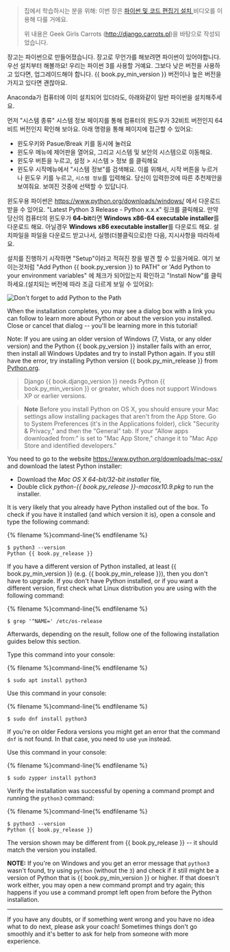 > 집에서 학습하시는 분을 위해: 이번 장은 [파이썬 및 코드 편집기 설치 ](https://www.youtube.com/watch?v=pVTaqzKZCdA)비디오를 이용해 다룰 거에요.
> 
> 위 내용은 Geek Girls Carrots (http://django.carrots.pl)을 바탕으로 작성되었습니다.

장고는 파이썬으로 만들어졌습니다. 장고로 무언가를 해보려면 파이썬이 있어야합니다. 우선 설치부터 해볼까요! 우리는 파이썬 3를 사용할 거예요. 그보다 낮은 버전을 사용하고 있다면, 업그레이드해야 합니다. {{ book.py_min_version }} 버전이나 높은 버전을 가지고 있다면 괜찮아요.

Anaconda가 컴퓨터에 이미 설치되어 있더라도, 아래와같이 일반 파이썬을 설치해주세요.

<!--sec data-title="Install Python: Windows" data-id="python_windows" data-collapse=true ces-->

먼저 "시스템 종류" 시스템 정보 페이지를 통해 컴퓨터의 윈도우가 32비트 버전인지 64비트 버전인지 확인해 보아요. 아래 명령을 통해 페이지에 접근할 수 있어요:

* 윈도우키와 Pasue/Break 키를 동시에 눌러요
* 윈도우 메뉴에 제어판을 열어요, 그리고 시스템 및 보안의 시스템으로 이동해요.
* 윈도우 버튼을 누르고, 설정 > 시스템 > 정보 를 클릭해요
* 윈도우 시작메뉴에서 "시스템 정보"를 검색해요. 이를 위해서, 시작 버튼을 누르거나 윈도우 키를 누르고, `시스템 정보`를 입력해요. 당신이 입력한것에 따른 추천제안을 보여줘요. 보여진 것중에 선택할 수 있답니다.

윈도우용 파이썬은 https://www.python.org/downloads/windows/ 에서 다운로드 받을 수 있어요. "Latest Python 3 Release - Python x.x.x" 링크를 클릭해요. 만약 당신의 컴퓨터의 윈도우가 **64-bit**라면 **Windows x86-64 executable installer**를 다운로드 해요. 아닐경우 **Windows x86 executable installer**를 다운로드 해요. 설치파일을 파일을 다운로드 받고나서, 실행(더블클릭으로)한 다음, 지시사항을 따라하세요.

설치를 진행하기 시작하면 "Setup"이라고 적혀진 창을 발견 할 수 있을거에요. 여기 보이는것처럼 "Add Python {{ book.py_version }} to PATH" or 'Add Python to your environment variables" 에 체크가 되어있는지 확인하고 "Install Now"를 클릭하세요.(설치되는 버전에 따라 조금 다르게 보일 수 있어요):

![Don't forget to add Python to the Path](../python_installation/images/python-installation-options.png)

When the installation completes, you may see a dialog box with a link you can follow to learn more about Python or about the version you installed. Close or cancel that dialog -- you'll be learning more in this tutorial!

Note: If you are using an older version of Windows (7, Vista, or any older version) and the Python {{ book.py_version }} installer fails with an error, then install all Windows Updates and try to install Python again. If you still have the error, try installing Python version {{ book.py_min_release }} from [Python.org](https://www.python.org/downloads/windows/).

> Django {{ book.django_version }} needs Python {{ book.py_min_version }} or greater, which does not support Windows XP or earlier versions.

<!--endsec-->

<!--sec data-title="Install Python: OS X" data-id="python_OSX"
data-collapse=true ces-->

> **Note** Before you install Python on OS X, you should ensure your Mac settings allow installing packages that aren't from the App Store. Go to System Preferences (it's in the Applications folder), click "Security & Privacy," and then the "General" tab. If your "Allow apps downloaded from:" is set to "Mac App Store," change it to "Mac App Store and identified developers."

You need to go to the website https://www.python.org/downloads/mac-osx/ and download the latest Python installer:

* Download the *Mac OS X 64-bit/32-bit installer* file,
* Double click *python-{{ book.py_release }}-macosx10.9.pkg* to run the installer.

<!--endsec-->

<!--sec data-title="Install Python: Linux" data-id="python_linux"
data-collapse=true ces-->

It is very likely that you already have Python installed out of the box. To check if you have it installed (and which version it is), open a console and type the following command:

{% filename %}command-line{% endfilename %}

    $ python3 --version
    Python {{ book.py_release }}
    

If you have a different version of Python installed, at least {{ book.py_min_version }} (e.g. {{ book.py_min_release }}), then you don't have to upgrade. If you don't have Python installed, or if you want a different version, first check what Linux distribution you are using with the following command:

{% filename %}command-line{% endfilename %}

    $ grep '^NAME=' /etc/os-release
    

Afterwards, depending on the result, follow one of the following installation guides below this section.

<!--endsec-->

<!--sec data-title="Install Python: Debian or Ubuntu" data-id="python_debian" data-collapse=true ces-->

Type this command into your console:

{% filename %}command-line{% endfilename %}

    $ sudo apt install python3
    

<!--endsec-->

<!--sec data-title="Install Python: Fedora" data-id="python_fedora"
data-collapse=true ces-->

Use this command in your console:

{% filename %}command-line{% endfilename %}

    $ sudo dnf install python3
    

If you're on older Fedora versions you might get an error that the command `dnf` is not found. In that case, you need to use `yum` instead.

<!--endsec-->

<!--sec data-title="Install Python: openSUSE" data-id="python_openSUSE"
data-collapse=true ces-->

Use this command in your console:

{% filename %}command-line{% endfilename %}

    $ sudo zypper install python3
    

<!--endsec-->

Verify the installation was successful by opening a command prompt and running the `python3` command:

{% filename %}command-line{% endfilename %}

    $ python3 --version
    Python {{ book.py_release }}
    

The version shown may be different from {{ book.py_release }} -- it should match the version you installed.

**NOTE:** If you're on Windows and you get an error message that `python3` wasn't found, try using `python` (without the `3`) and check if it still might be a version of Python that is {{ book.py_min_version }} or higher. If that doesn't work either, you may open a new command prompt and try again; this happens if you use a command prompt left open from before the Python installation.

* * *

If you have any doubts, or if something went wrong and you have no idea what to do next, please ask your coach! Sometimes things don't go smoothly and it's better to ask for help from someone with more experience.